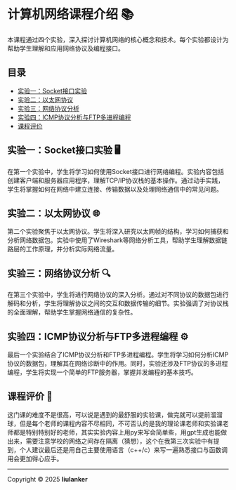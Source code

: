# 计算机网络课程介绍 📚

本课程通过四个实验，深入探讨计算机网络的核心概念和技术。每个实验都设计为帮助学生理解和应用网络协议及编程接口。

## 目录
- [实验一：Socket接口实验](lab/lab_1/)
- [实验二：以太网协议](lab/lab_2/)
- [实验三：网络协议分析](lab/lab_3/)
- [实验四：ICMP协议分析与FTP多进程编程](lab/lab_4/)
- [课程评价](#课程评价)

## 实验一：Socket接口实验 🖥️
在第一个实验中，学生将学习如何使用Socket接口进行网络编程。实验内容包括创建客户端和服务器应用程序，理解TCP/IP协议栈的基本操作。通过动手实践，学生将掌握如何在网络中建立连接、传输数据以及处理网络通信中的常见问题。

## 实验二：以太网协议 🌐
第二个实验聚焦于以太网协议。学生将深入研究以太网帧的结构，学习如何捕获和分析网络数据包。实验中使用了Wireshark等网络分析工具，帮助学生理解数据链路层的工作原理，并分析实际网络流量。

## 实验三：网络协议分析 🔍
在第三个实验中，学生将进行网络协议的深入分析。通过对不同协议的数据包进行解码和分析，学生将理解协议之间的交互和数据传输的细节。实验强调了对协议栈的全面理解，帮助学生掌握网络通信的复杂性。

## 实验四：ICMP协议分析与FTP多进程编程 ⚙️
最后一个实验结合了ICMP协议分析和FTP多进程编程。学生将学习如何分析ICMP协议的数据包，理解其在网络诊断中的作用。同时，实验还涉及FTP协议的多进程编程，学生将实现一个简单的FTP服务器，掌握并发编程的基本技巧。

## 课程评价 💬
这门课的难度不是很高，可以说是遇到的最舒服的实验课，做完就可以提前溜溜球，但是每个老师的课程内容不尽相同，不可否认的是我的理论课老师和实验课老师都是特别特别好的老师，其实实验内容上用py来写会简单些，用gpt生成也能做出来，需要注意学校的网络之间存在隔离（猜想），这个在我第三次实验中有提到，个人建议最后还是用自己主要使用语言（c++/c）来写一遍熟悉接口与函数调用会更加得心应手。

---

Copyright © 2025 **liulanker**
